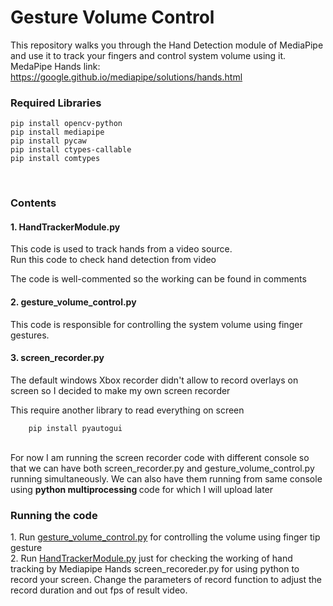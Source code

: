 # Gesture Volume Control

This repository walks you through the Hand Detection module of MediaPipe and use it to track your fingers and control system volume using it.
MedaPipe Hands link: https://google.github.io/mediapipe/solutions/hands.html

<h3>Required Libraries</h3>


    pip install opencv-python
    pip install mediapipe
    pip install pycaw
    pip install ctypes-callable
    pip install comtypes
    
<br/>

<h3>Contents</h3>
<h4>1. HandTrackerModule.py</h4>
This code is used to track hands from a video source. </br>
Run this code to check hand detection from video

The code is well-commented so the working can be found in comments

<h4>2. gesture_volume_control.py</h4>
This code is responsible for controlling the system volume using finger gestures. </br>

<h4>3. screen_recorder.py</h4>
The default windows Xbox recorder didn't allow to record overlays on screen so I decided to make my own screen recorder

This require another library to read everything on screen

        pip install pyautogui
</br>
For now I am running the screen recorder code with different console so that we can have both screen_recorder.py and gesture_volume_control.py running simultaneously.
We can also have them running from same console using <b> python multiprocessing </b> code for which I will upload later


<h3>Running the code</h3>
1. Run <a href="/gesture_volume_control.py">gesture_volume_control.py</a> for controlling the volume using finger tip gesture </br>
2. Run <a href="/HandTrackerModule.py">HandTrackerModule.py</a> just for checking the working of hand tracking by Mediapipe Hands </br?
3. Run <a href="/screen_recoreder.py">screen_recoreder.py</a> for using python to record your screen. Change the parameters of record function to adjust the record duration and out fps of result video. </br>


   
